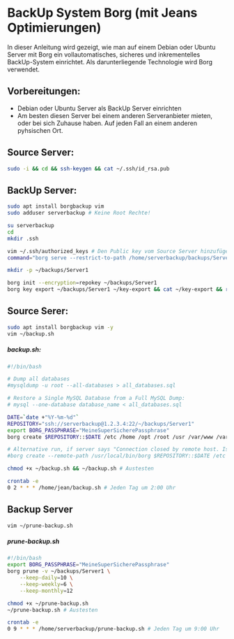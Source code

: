 # BackUp System Borg (mit Jeans Optimierungen)

In dieser Anleitung wird gezeigt, wie man auf einem Debian oder Ubuntu Server mit Borg ein vollautomatisches, sicheres und inkrementelles BackUp-System einrichtet. Als darunterliegende Technologie wird Borg verwendet.

## Vorbereitungen: 

* Debian oder Ubuntu Server als BackUp Server einrichten
* Am besten diesen Server bei einem anderen Serveranbieter mieten, oder bei sich Zuhause haben. Auf jeden Fall an einem anderen pyhsischen Ort.

## Source Server:

```bash
sudo -i && cd && ssh-keygen && cat ~/.ssh/id_rsa.pub
```

## BackUp Server:

```bash
sudo apt install borgbackup vim
sudo adduser serverbackup # Keine Root Rechte!

su serverbackup
cd
mkdir .ssh

vim ~/.ssh/authorized_keys # Den Public key vom Source Server hinzufügen
command="borg serve --restrict-to-path /home/serverbackup/backups/Server --append-only" # Das vor dem eben eingefügten Public Key einfügen

mkdir -p ~/backups/Server1

borg init --encryption=repokey ~/backups/Server1
borg key export ~/backups/Server1 ~/key-export && cat ~/key-export && rm ~/key-export # Diesen Schlüssel sicher aufbewahren und die Datei danach vom Server löschen.
```

## Source Serer:

```bash
sudo apt install borgbackup vim -y
vim ~/backup.sh
```
##### backup.sh:
```bash
#!/bin/bash

# Dump all databases
#mysqldump -u root --all-databases > all_databases.sql

# Restore a Single MySQL Database from a Full MySQL Dump:
# mysql --one-database database_name < all_databases.sql

DATE=`date +"%Y-%m-%d"`
REPOSITORY="ssh://serverbackup@1.2.3.4:22/~/backups/Server1"
export BORG_PASSPHRASE="MeineSuperSicherePassphrase"
borg create $REPOSITORY::$DATE /etc /home /opt /root /usr /var/www /var/lib /var/log--exclude-caches

# Alternative run, if server says "Connection closed by remote host. Is borg working on the server?" but borg is definitely installed at the target server. 
#borg create --remote-path /usr/local/bin/borg $REPOSITORY::$DATE /etc /home /opt /usr /var/www /var/lib /var/log --exclude-caches
```
   
    

```bash   
chmod +x ~/backup.sh && ~/backup.sh # Austesten

crontab -e
0 2 * * * /home/jean/backup.sh # Jeden Tag um 2:00 Uhr
```

## Backup Server

```bash
vim ~/prune-backup.sh
```
##### prune-backup.sh
```bash
#!/bin/bash
export BORG_PASSPHRASE="MeineSuperSicherePassphrase"
borg prune -v ~/backups/Server1 \
    --keep-daily=10 \
    --keep-weekly=6 \
    --keep-monthly=12
```

```bash
chmod +x ~/prune-backup.sh
~/prune-backup.sh # Austesten

crontab -e
0 9 * * * /home/serverbackup/prune-backup.sh # Jeden Tag um 9:00 Uhr
```
